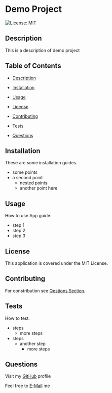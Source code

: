 
# Demo Project

[![License: MIT](https://img.shields.io/badge/License-MIT-yellow.svg)](https://opensource.org/licenses/MIT)
## Description
This is a description of demo project


## Table of Contents
- [Description](#description)

- [Installation](#installation)

- [Usage](#usage)

- [License](#license)

- [Contributing](#contributing)

- [Tests](#tests)

- [Questions](#questions)


## Installation
These are some installation guides.

- some points
- a second point
  - nested points
  - another point here

## Usage
How to use App guide.

- step 1
- step 2
- step 3

## License
This application is covered under the MIT License.

## Contributing
For constribution see [Qestions Section](#questions).

## Tests
How to test.

- steps
  - more steps
- steps
  - another step
    - more steps

## Questions

Visit my [GitHub](https://github.com/SebZG) profile

Feel free to [E-Mail](mailto:sebastian.zapata.g@gmail.com) me

